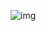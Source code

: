 ![img](https://media.discordapp.net/attachments/1252681038992244758/1342937500703916182/Untitled201_20250220143546.png?ex=67bb7382&is=67ba2202&hm=6e2058e5d611b2ecdce38fda5fbca7bf4c85e81552d14bae4381950125636a8a&=&format=webp&quality=lossless&width=725&height=336)
